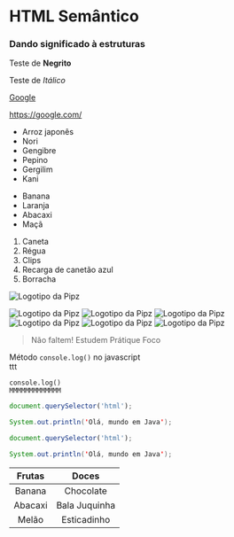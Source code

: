 # HTML Semântico
### Dando significado à estruturas

Teste de **Negrito**

Teste de *Itálico*

[Google](https://google.com/)

<https://google.com/>

* Arroz japonês
* Nori
* Gengibre
* Pepino
* Gergilim
* Kani

- Banana
- Laranja
- Abacaxi
- Maçã

1. Caneta
2. Régua
3. Clips
4. Recarga de canetão azul
5. Borracha

![Logotipo da Pipz](https://pipz.io/shared/1/files/logo_academy.JPG)

![Logotipo da Pipz](https://pipz.com/static/images/blog/eddie.png) ![Logotipo da Pipz](https://pipz.com/static/images/blog/eddie.png) ![Logotipo da Pipz](https://pipz.com/static/images/blog/eddie.png) ![Logotipo da Pipz](https://pipz.com/static/images/blog/eddie.png) ![Logotipo da Pipz](https://pipz.com/static/images/blog/eddie.png) ![Logotipo da Pipz](https://pipz.com/static/images/blog/eddie.png)

> Não faltem!
> Estudem
> Prátique
> Foco

Método `console.log()` no javascript<br>
ttt


`console.log()` <br>
`MMMMMMMMMMMMM`

```js
document.querySelector('html');
```

```java
System.out.println('Olá, mundo em Java');
```

~~~js
document.querySelector('html');
~~~

~~~java
System.out.println('Olá, mundo em Java');
~~~

Frutas | Doces
:--: | :--:
Banana | Chocolate
Abacaxi | Bala Juquinha
Melão | Esticadinho

